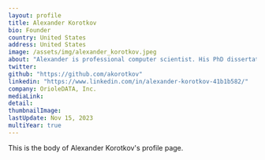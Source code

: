 ```yaml
---
layout: profile
title: Alexander Korotkov
bio: Founder
country: United States 
address: United States 
image: /assets/img/alexander_korotkov.jpeg
about: "Alexander is professional computer scientist. His PhD dissertation was based on PostgreSQL contribution: improvements to fuzzy string search including index based regular expression search. One of the most valuable achievements of his work for open source community is development of infrastructure for access method extensibility. Also hiscontributions include improvements to GiST and GIN indexes, optimizations for multicore systems, statistics and selectivity estimation for advanced datatypes."
twitter: 
github: "https://github.com/akorotkov"
linkedin: "https://www.linkedin.com/in/alexander-korotkov-41b1b582/"
company: OrioleDATA, Inc. 
mediaLink:
detail: 
thumbnailImage:
lastUpdate: Nov 15, 2023
multiYear: true
---
```


This is the body of Alexander Korotkov's profile page.
